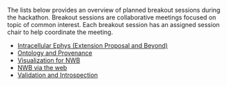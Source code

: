 The lists below provides an overview of planned breakout sessions during the hackathon. Breakout sessions are collaborative meetings 
focused on topic of common interest. Each breakout session has an assigned session chair to help coordinate the meeting. 

* [Intracellular Ephys (Extension Proposal and Beyond)](projects/breakout_icephys)
* [Ontology and Provenance](projects/breakout_ontologies)
* [Visualization for NWB](projects/breakout_vis)
* [NWB via the web](projects/breackout_webio)
* [Validation and Introspection](projects/breackout_val_intro)

